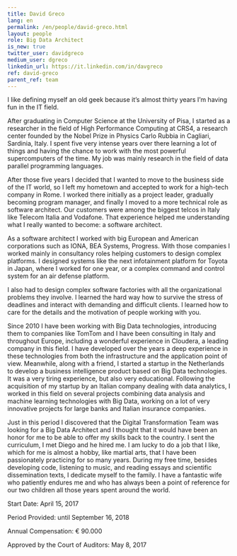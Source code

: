 ```yaml
---
title: David Greco
lang: en
permalink: /en/people/david-greco.html
layout: people
role: Big Data Architect
is_new: true
twitter_user: davidgreco
medium_user: dgreco
linkedin_url: https://it.linkedin.com/in/davgreco
ref: david-greco
parent_ref: team
---
```

I like defining myself an old geek because it’s almost thirty years I’m having fun in the IT field. 

After graduating in Computer Science at the University of Pisa, I started as a researcher in the field of High Performance Computing at CRS4, a research center founded by the Nobel Prize in Physics Carlo Rubbia in Cagliari, Sardinia, Italy.
I spent five very intense years over there learning a lot of things and having the chance to work with the most powerful supercomputers of the time. My job was mainly research in the field of data parallel programming languages.

After those five years I decided that I wanted to move to the business side of the IT world, so I left my hometown and accepted to work for  a  high-tech company in Rome. I worked there initially as a project leader, gradually becoming program manager, and finally I moved to a more technical role as software architect. Our customers were among the biggest telcos in Italy like Telecom Italia and Vodafone. That experience helped me  understanding what I really wanted to become: a software architect.

As a software architect I worked with big European and American corporations such as IONA, BEA Systems, Progress. With those companies I worked mainly in consultancy roles helping customers to design complex platforms. I designed systems like the next infotainment platform for Toyota in Japan, where I worked for one year, or a complex command and control system for an air defense platform.

I also had to design complex software factories with all the organizational problems they involve. I learned the hard way how to survive the stress of deadlines and interact with demanding and difficult clients. I learned how to care for the details and the motivation of people working with you.

Since 2010 I have been working with Big Data technologies, introducing them to companies like TomTom and I have been consulting in Italy and throughout Europe, including a wonderful experience in Cloudera, a leading company in this field.
I have developed over the years a deep experience in these technologies from both the infrastructure and the application point of view. Meanwhile, along with a friend, I started a startup in the Netherlands to develop a business intelligence product based on Big Data technologies. It was a very tiring experience, but also very educational.
Following the acquisition of my startup by an Italian company dealing with data analytics, I worked in this field on several projects combining data analysis and machine learning technologies with Big Data, working on a lot of very innovative projects for large banks and Italian insurance companies.

Just in this period I discovered that the Digital Transformation Team was looking for a Big Data Architect and I thought that it would have been an honor for me to be able to offer my skills back to the country. I sent the curriculum, I met Diego and he hired me.
I am lucky to do a job that I like, which for me is almost a hobby, like martial arts, that I have been passionately practicing for so many years. During my  free time, besides developing code, listening to music, and reading essays and scientific dissemination texts, I dedicate myself to the family. I have a fantastic wife who patiently endures me and who has always been a point of reference for our two children all those years  spent around the world.

Start Date: April 15, 2017 

Period Provided: until September 16, 2018

Annual Compensation: € 90.000

Approved by the Court of Auditors: May 8, 2017

